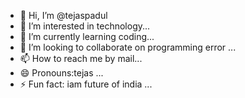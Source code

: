 - 👋 Hi, I’m @tejaspadul
- 👀 I’m interested in technology...
- 🌱 I’m currently learning coding...
- 💞️ I’m looking to collaborate on programming error ...
- 📫 How to reach me by mail...
- 😄 Pronouns:tejas ...
- ⚡ Fun fact: iam future of india ...

<!---
tejaspadul/tejaspadul is a ✨ special ✨ repository because its `README.md` (this file) appears on your GitHub profile.
You can click the Preview link to take a look at your changes.
--->

